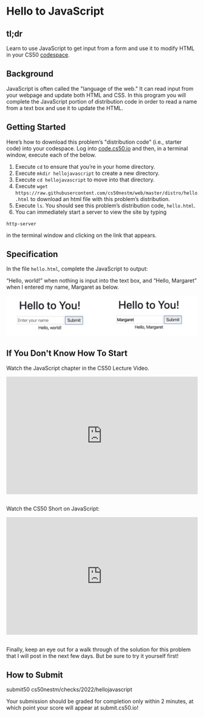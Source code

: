 # Hello to JavaScript

## tl;dr
Learn to use JavaScript to get input from a form and use it to modify HTML in your CS50 [codespace](https://code.cs50.io).
<!-- Build a simple website of your **Write My New York** using HTML and CSS in your [codespace](https://code.cs50.io). -->

## Background
JavaScript is often called the "language of the web." It can read input from your webpage and update both HTML and CSS. In this program you will complete the JavaScript portion of distribution code in order to read a name from a text box and use it to update the HTML.

<!-- ## Getting Ready

<style type="text/css">
.iframe_container {
	position: relative;
	padding-bottom: 56.25%; 
	padding-top: 25px;
	height: 0;
	margin-bottom: 30px;
}

.iframe_container iframe {
	position: absolute;
	top: 0;
	left: 0;
	width: 100%;
	height: 100%;
}
</style>

First watch this video with Brian Yu on using `HTML` in the CS50 IDE:

<div class="iframe_container">
  <iframe src="https://www.youtube.com/embed/78wdlyzrKOA?modestbranding=1&amp;rel=0&amp;showinfo=0" frameborder="0" allow="accelerometer; autoplay; encrypted-media; gyroscope; picture-in-picture" allowfullscreen=""> </iframe>
</div>


 -->

## Getting Started
Here’s how to download this problem’s "distribution code" (i.e., starter code) into your codespace. Log into [code.cs50.io](https://code.cs50.io) and then, in a terminal window, execute each of the below.

1. Execute `cd` to ensure that you’re in your home directory.
2. Execute `mkdir hellojavascript` to create a new directory.
3. Execute `cd hellojavascript` to move into that directory.
4. Execute `wget https://raw.githubusercontent.com/cs50nestm/web/master/distro/hello.html` to download an html file with this problem’s distribution.
9. Execute `ls`. You should see this problem’s distribution code, `hello.html`.
10. You can immediately start a server to view the site by typing

```
http-server
```

in the terminal window and clicking on the link that appears.

## Specification

In the file `hello.html`, complete the JavaScript to output:

“Hello, world!” when nothing is input into the text box, and “Hello, Margaret” when I entered my name, Margaret as below.

![hello](hellojavascript.png)

## If You Don't Know How To Start

Watch the JavaScript chapter in the CS50 Lecture Video.

<style type="text/css">
.iframe_container {
	position: relative;
	padding-bottom: 56.25%; 
	padding-top: 25px;
	height: 0;
	margin-bottom: 30px;
}

.iframe_container iframe {
	position: absolute;
	top: 0;
	left: 0;
	width: 100%;
	height: 100%;
}
</style>

<div class="iframe_container">
  <iframe src="https://www.youtube.com/embed/5g0x2xv3aHU?start=6755;modestbranding=1&amp;rel=0&amp;showinfo=0" frameborder="0" allow="accelerometer; autoplay; encrypted-media; gyroscope; picture-in-picture" allowfullscreen=""> </iframe>
</div>

Watch the CS50 Short on JavaScript:

<div class="iframe_container">
  <iframe src="https://www.youtube.com/embed/Z93IaNfavZw?modestbranding=1&amp;rel=0&amp;showinfo=0" frameborder="0" allow="accelerometer; autoplay; encrypted-media; gyroscope; picture-in-picture" allowfullscreen=""> </iframe>
</div>

Finally, keep an eye out for a walk through of the solution for this problem that I will post in the next few days. But be sure to try it yourself first!

## How to Submit

submit50 cs50nestm/checks/2022/hellojavascript

Your submission should be graded for completion only within 2 minutes, at which point your score will appear at submit.cs50.io!
